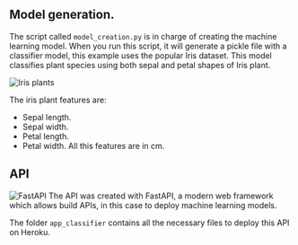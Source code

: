 ## Model generation.

The script called `model_creation.py` is in charge of creating the machine learning model. When you run this script, it will generate a pickle file with a classifier model, this example uses the popular Iris dataset. This model classifies plant species using both sepal and petal shapes of Iris plant.

![Iris plants]("iris_plants.png")

The iris plant features are:
+ Sepal length.
+ Sepal width.
+ Petal length.
+ Petal width.
All this features are in cm.

## API

![FastAPI]("fastapi_logo.png")
The API was created with FastAPI, a modern web framework which allows build APIs, in this case to deploy machine learning models.

The folder `app_classifier` contains all the necessary files to deploy this API on Heroku. 
